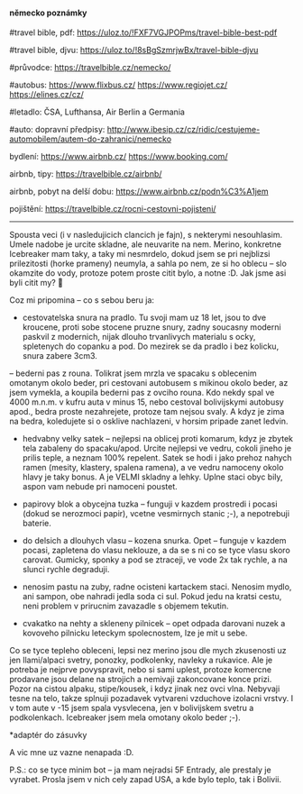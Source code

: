 ﻿<meta charset="UTF-8">

#### německo poznámky

#travel bible, pdf:
https://uloz.to/!FXF7VGJPOPms/travel-bible-best-pdf

#travel bible, djvu:
https://uloz.to/!8sBgSzmrjwBx/travel-bible-djvu

#průvodce:
https://travelbible.cz/nemecko/

#autobus:
https://www.flixbus.cz/
https://www.regiojet.cz/
https://elines.cz/cz/

#letadlo:
ČSA, Lufthansa, Air Berlin a Germania


#auto:
dopravní předpisy:
http://www.ibesip.cz/cz/ridic/cestujeme-automobilem/autem-do-zahranici/nemecko

bydlení:
https://www.airbnb.cz/
https://www.booking.com/

airbnb, tipy:
https://travelbible.cz/airbnb/

airbnb, pobyt na delší dobu:
https://www.airbnb.cz/podn%C3%A1jem

pojištění:
https://travelbible.cz/rocni-cestovni-pojisteni/


--------
Spousta veci (i v nasledujicich clancich je fajn), s nekterymi nesouhlasim. Umele nadobe je urcite skladne, ale neuvarite na nem. Merino, konkretne Icebreaker mam taky, a taky mi nesmrdelo, dokud jsem se pri nejblizsi prilezitosti (horke prameny) neumyla, a sahla po nem, ze si ho oblecu – slo okamzite do vody, protoze potem proste citit bylo, a notne :D. Jak jsme asi byli citit my? 🙂

Coz mi pripomina – co s sebou beru ja:
* cestovatelska snura na pradlo. Tu svoji mam uz 18 let, jsou to dve kroucene, proti sobe stocene pruzne snury, zadny soucasny moderni paskvil z modernich, nijak dlouho trvanlivych materialu s ocky, spletenych do copanku a pod. Do mezirek se da pradlo i bez kolicku, snura zabere 3cm3.

– bederni pas z rouna. Tolikrat jsem mrzla ve spacaku s oblecenim omotanym okolo beder, pri cestovani autobusem s mikinou okolo beder, az jsem vymekla, a koupila bederni pas z ovciho rouna. Kdo nekdy spal ve 4000 m.n.m. v kufru auta v minus 15, nebo cestoval bolivijskymi autobusy apod., bedra proste nezahrejete, protoze tam nejsou svaly. A kdyz je zima na bedra, koledujete si o osklive nachlazeni, v horsim pripade zanet ledvin.

* hedvabny velky satek – nejlepsi na oblicej proti komarum, kdyz je zbytek tela zabaleny do spacaku/apod. Urcite nejlepsi ve vedru, cokoli jineho je prilis teple, a neznam 100% repelent. Satek se hodi i jako prehoz nahych ramen (mesity, klastery, spalena ramena), a ve vedru namoceny okolo hlavy je taky bonus. A je VELMI skladny a lehky. Uplne staci obyc bily, aspon vam nebude pri namoceni poustet.

* papirovy blok a obycejna tuzka – funguji v kazdem prostredi i pocasi (dokud se nerozmoci papir), vcetne vesmirnych stanic ;-), a nepotrebuji baterie.

* do delsich a dlouhych vlasu – kozena snurka. Opet – funguje v kazdem pocasi, zapletena do vlasu neklouze, a da se s ni co se tyce vlasu skoro carovat. Gumicky, sponky a pod se ztraceji, ve vode 2x tak rychle, a na slunci rychle degraduji.
* nenosim pastu na zuby, radne ocisteni kartackem staci. Nenosim mydlo, ani sampon, obe nahradi jedla soda ci sul. Pokud jedu na kratsi cestu, neni problem v prirucnim zavazadle s objemem tekutin.

* cvakatko na nehty a skleneny pilnicek – opet odpada darovani nuzek a kovoveho pilnicku leteckym spolecnostem, lze je mit u sebe.

Co se tyce tepleho obleceni, lepsi nez merino jsou dle mych zkusenosti uz jen llami/alpaci svetry, ponozky, podkolenky, navleky a rukavice. Ale je potreba je nejprve povyspravit, nebo si sami uplest, protoze komercne prodavane jsou delane na strojich a nemivaji zakoncovane konce prizi. Pozor na cistou alpaku, stipe/kousek, i kdyz jinak nez ovci vlna. Nebyvaji tesne na telo, takze splnuji pozadavek vytvareni vzduchove izolacni vrstvy. I v tom aute v -15 jsem spala vysvlecena, jen v bolivijskem svetru a podkolenkach. Icebreaker jsem mela omotany okolo beder ;-).

*adaptér do zásuvky

A vic mne uz vazne nenapada :D.

P.S.: co se tyce minim bot – ja mam nejradsi 5F Entrady, ale prestaly je vyrabet. Prosla jsem v nich cely zapad USA, a kde bylo teplo, tak i Bolivii.
